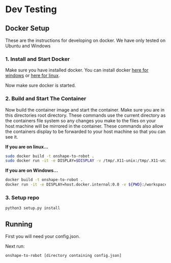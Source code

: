 # Dev Testing

## Docker Setup

These are the instructions for developing on docker. We have only tested on Ubuntu and Windows

### 1. Install and Start Docker
Make sure you have installed docker. You can install docker [here for windows](https://docs.docker.com/desktop/install/windows-install/) or [here for linux](https://docs.docker.com/desktop/install/linux/).

Now make sure docker is started.

### 2. Build and Start The Container
Now  build the container image and start the container. Make sure you are in this directories root directory. These commands use the current directory as the containers file system so any changes you make to the files on your host machine will be mirrored in the container. These commands also allow the containers display to be forwarded to your host machine so that you can see it.

**If you are on linux...**
```bash
sudo docker build -t onshape-to-robot .
sudo docker run -it -e DISPLAY=$DISPLAY -v /tmp/.X11-unix:/tmp/.X11-unix -v $(pwd):/workspace --net=host onshape-to-robot
```

**If you are on Windows...**
```bash
docker build -t onshape-to-robot .
docker run -it -e DISPLAY=host.docker.internal:0.0 -v ${PWD}:/workspace --net=host onshape-to-robot
```

### 3. Setup repo
```bash
python3 setup.py install
```



## Running
First you will need your config.json.

Next run:
```bash
onshape-to-robot [directory containing config.json]
```